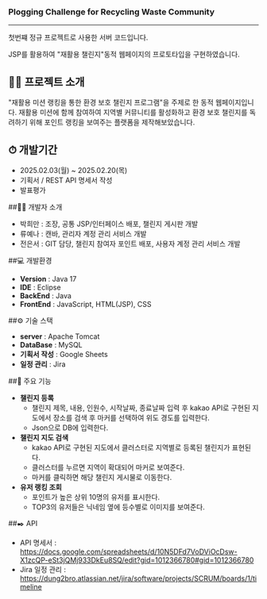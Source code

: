 ### Plogging Challenge for Recycling Waste Community
---
첫번쨰 정규 프로젝트로 사용한 서버 코드입니다. 

JSP를 활용하여 "재활용 챌린지"동적 웹페이지의 프로토타입을 구현하였습니다.

## 👨‍🏫 프로젝트 소개
"재활용 미션 랭킹을 통한 환경 보호 챌린지 프로그램"을 주제로 한 동적 웹페이지입니다. 재활용 미션에 함께 참여하여 지역별 커뮤니티를 활성화하고 환경 보호 챌린지를 독려하기 위해 포인트 랭킹을 보여주는 플랫폼을 제작해보았습니다.

## ⏱ 개발기간

- 2025.02.03(월) ~ 2025.02.20(목)
- 기획서 / REST API 명세서 작성
- 발표평가

##🙋‍♂️ 개발자 소개

- 박희만 : 조장, 공통 JSP/인터페이스 배포, 챌린지 게시판 개발
- 류예나 : 캔바, 관리자 계정 관리 서비스 개발
- 전은서 : GIT 담당, 챌린지 참여자 포인트 배포, 사용자 계정 관리 서비스 개발

##💻 개발환경
- **Version** : Java 17
- **IDE** : Eclipse
- **BackEnd** : Java
- **FrontEnd** : JavaScript, HTML(JSP), CSS

##⚙️ 기술 스택
- **server** : Apache Tomcat
- **DataBase** : MySQL
- **기획서 작성** : Google Sheets
- **일정 관리** : Jira

##📌 주요 기능
- **챌린지 등록**
  - 챌린지 제목, 내용, 인원수, 시작날짜, 종료날짜 입력 후 kakao API로 구현된 지도에서 장소를 검색 후 마커를 선택하여 위도 경도를 입력한다.
  - Json으로 DB에 입력한다.
- **챌린지 지도 검색**
  - kakao API로 구현된 지도에서 클러스터로 지역별로 등록된 챌린지가 표현된다.
  - 클러스터를 누르면 지역이 확대되어 마커로 보여준다.
  - 마커를 클릭하면 해당 챌린지 게시물로 이동한다.
- **유저 랭킹 조회**
  - 포인트가 높은 상위 10명의 유저를 표시한다.
  - TOP3의 유저들은 닉네임 옆에 등수별로 이미지를 보여준다.
 
##✒️ API
- API 명세서 : https://docs.google.com/spreadsheets/d/10N5DFd7VoDViOcDsw-X1zcQP-eSt3jQMj933DkEu8SQ/edit?gid=1012366780#gid=1012366780
- Jira 일정 관리 : https://dung2bro.atlassian.net/jira/software/projects/SCRUM/boards/1/timeline
